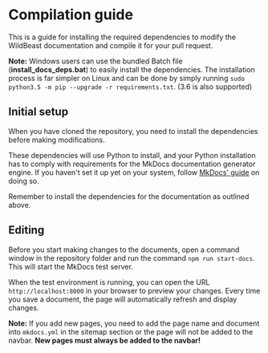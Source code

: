 # Compilation guide

This is a guide for installing the required dependencies to modify the WildBeast documentation and compile it for your pull request.

**Note:** Windows users can use the bundled Batch file (**install_docs_deps.bat**) to easily install the dependencies. The installation process is far simpler on Linux and can be done by simply running `sudo python3.5 -m pip --upgrade -r requirements.txt`. (3.6 is also supported)

## Initial setup

When you have cloned the repository, you need to install the dependencies before making modifications.

These dependencies will use Python to install, and your Python installation has to comply with requirements for the MkDocs documentation generator engine. If you haven't set it up yet on your system, follow [MkDocs' guide](http://www.mkdocs.org/#installing-python) on doing so.

Remember to install the dependencies for the documentation as outlined above.

## Editing

Before you start making changes to the documents, open a command window in the repository folder and run the command `npm run start-docs`. This will start the MkDocs test server.

When the test environment is running, you can open the URL `http://localhost:8000` in your browser to preview your changes. Every time you save a document, the page will automatically refresh and display changes.

**Note:** If you add new pages, you need to add the page name and document into `mkdocs.yml` in the sitemap section or the page will not be added to the navbar. **New pages must always be added to the navbar!**
